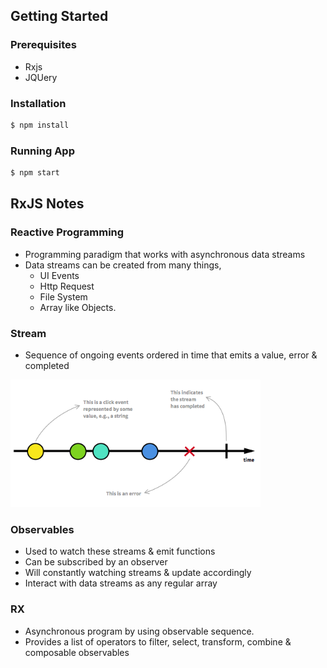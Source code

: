 ## Getting Started

### Prerequisites

- Rxjs
- JQUery

### Installation

```sh
$ npm install
```

### Running App

```sh
$ npm start
```

## RxJS Notes

### Reactive Programming

- Programming paradigm that works with asynchronous data streams
- Data streams can be created from many things,
  - UI Events
  - Http Request
  - File System
  - Array like Objects.

### Stream

- Sequence of ongoing events ordered in time that emits a value, error & completed

<p align="left">
  <img width="400" alt="Stream"
    src="./img/stream.png">
</p>

### Observables

- Used to watch these streams & emit functions
- Can be subscribed by an observer
- Will constantly watching streams & update accordingly
- Interact with data streams as any regular array

### RX

- Asynchronous program by using observable sequence.
- Provides a list of operators to filter, select, transform, combine & composable observables



